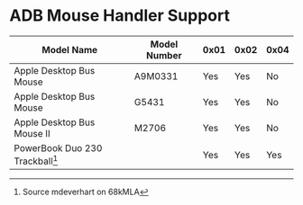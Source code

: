 # ADB Mouse Handler Support

| Model Name                      | Model Number | 0x01 | 0x02 | 0x04 |
| ------------------------------- | ------------ | ---- | ---- | ---- |
| Apple Desktop Bus Mouse         | A9M0331      | Yes  | Yes  | No   |
| Apple Desktop Bus Mouse         | G5431        | Yes  | Yes  | No   |
| Apple Desktop Bus Mouse II      | M2706        | Yes  | Yes  | No   |
| PowerBook Duo 230 Trackball[^1] |              | Yes  | Yes  | Yes  |

[^1]: Source mdeverhart on 68kMLA
